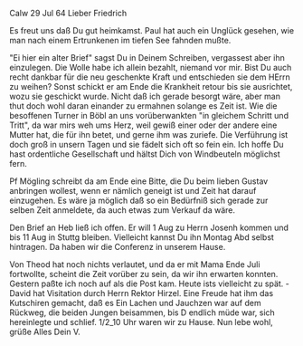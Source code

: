  Calw 29 Jul 64
Lieber Friedrich

Es freut uns daß Du gut heimkamst. Paul hat auch ein Unglück gesehen, wie man nach einem Ertrunkenen im tiefen See fahnden mußte.

"Ei hier ein alter Brief" sagst Du in Deinem Schreiben, vergassest aber ihn einzulegen. Die Wolle habe ich allein bezahlt, niemand vor mir. 
Bist Du auch recht dankbar für die neu geschenkte Kraft und entschieden sie dem HErrn zu weihen? Sonst schickt er am Ende die Krankheit retour bis sie ausrichtet, wozu sie geschickt wurde. Nicht daß ich gerade besorgt wäre, aber man thut doch wohl daran einander zu ermahnen solange es Zeit ist. Wie die besoffenen Turner in Böbl an uns vorüberwankten "in gleichem Schritt und Tritt", da war mirs weh ums Herz, weil gewiß einer oder der andere eine Mutter hat, die für ihn betet, und gerne ihm was zuriefe. Die Verführung ist doch groß in unsern Tagen und sie fädelt sich oft so fein ein. Ich hoffe Du hast ordentliche Gesellschaft und hältst Dich von Windbeuteln möglichst fern.

Pf Mögling schreibt da am Ende eine Bitte, die Du beim lieben Gustav anbringen wollest, wenn er nämlich geneigt ist und Zeit hat darauf einzugehen. Es wäre ja möglich daß so ein Bedürfniß sich gerade zur selben Zeit anmeldete, da auch etwas zum Verkauf da wäre.

Den Brief an Heb ließ ich offen. Er will 1 Aug zu Herrn Josenh kommen und bis 11 Aug in Stuttg bleiben. Vielleicht kannst Du ihn Montag Abd selbst hintragen. Da haben wir die Conferenz in unserem Hause.

Von Theod hat noch nichts verlautet, und da er mit Mama Ende Juli fortwollte, scheint die Zeit vorüber zu sein, da wir ihn erwarten konnten. Gestern paßte ich noch auf als die Post kam. Heute ists vielleicht zu spät. - David hat Visitation durch Herrn Rektor Hirzel. Eine Freude hat ihm das Kutschiren gemacht, daß es Ein Lachen und Jauchzen war auf dem Rückweg, die beiden Jungen beisammen, bis D endlich müde war, sich hereinlegte und schlief. 1/2_10 Uhr waren wir zu Hause. Nun lebe wohl, grüße Alles
 Dein V.
